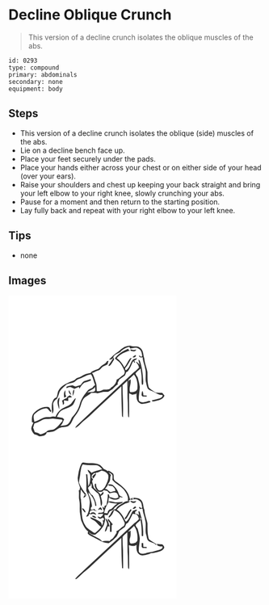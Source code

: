 # Decline Oblique Crunch
> This version of a decline crunch isolates the oblique muscles of the abs.

``` 
id: 0293 
type: compound 
primary: abdominals 
secondary: none 
equipment: body 
``` 

## Steps

 - This version of a decline crunch isolates the oblique (side) muscles of the abs.
 - Lie on a decline bench face up.
 - Place your feet securely under the pads.
 - Place your hands either across your chest or on either side of your head (over your ears).
 - Raise your shoulders and chest up keeping your back straight and bring your left elbow to your right knee, slowly crunching your abs.
 - Pause for a moment and then return to the starting position.
 - Lay fully back and repeat with your right elbow to your left knee.

## Tips

 - none

## Images

<svg width="250pt" height="300" viewBox="0 0 250 225" xmlns="http://www.w3.org/2000/svg">
  <g fill="#FFF">
    <path d="M0 0h250v225H0V0m172.32 76.55c-3.55 1.93-6.37 4.9-9.68 7.18-5.13 3.09-9.21 7.54-13.43 11.72.83-.07 2.48-.21 3.3-.29.97-.74 1.94-1.47 2.91-2.21.91-5.26 7.2-6.41 11.04-9.05 3.2-4.15 8.1-6.13 12.98-7.52.49.83.99 1.67 1.5 2.49 4.16-.63 8.94-2.61 12.65.41 3.79 2.07 4.51 6.51 5.06 10.38-.48.61-.96 1.23-1.44 1.85a8.34 8.34 0 0 0-3.18-2.5c-.28 3.17 2.96 3.32 5.28 2.9.2 5.88 2.95 11.24 3.74 17.02 1.61 5.87.25 11.94.74 17.88.82 3.56 1.37 7.22 2.65 10.65 1.25 3 4.67 3.79 7.39 4.9 5.02 1.88 9.35 6.18 15.07 5.57.38 2.88-2.51 4.22-4.75 5.04-3.55 1.04-7.14 1.91-10.71 2.84-.16.27-.49.82-.65 1.1.78.16 2.34.47 3.12.63 5.75-1.55 13.4-2.18 15.85-8.62a79.033 79.033 0 0 0-3.28-4.21c-3.2-.03-6.39-.26-9.58-.25-3.37-2.54-7.18-4.53-10.31-7.35-2.44-7.5-1.96-15.4-2.1-23.15-1.22-6.66-4.16-12.96-4.56-19.8-2.07-5.54-1.1-12.92-6.7-16.49-4.07-3.55-9.83-.64-14.28-3.02-2.93.32-5.9.73-8.63 1.9M158 93.49c2.45 2.44 5.69 4.03 7.79 6.84 2.62 3.49 4.69 7.37 6.39 11.38 1.31 2.53-.03 5.74-2.43 7.06-3.15 1.94-5.4 5.17-8.99 6.37-.58 4.75-3.87 9.46-8.23 11.57-2.41 4.07-7.23 2.95-11.18 3.15-3.25 1.36-6.53 3.23-10.18 2.03-.3-4.24.19-8.69-1.45-12.71-1.81-4.7-2.58-9.87-5.71-13.96 3.28-.5 5.83-2.76 8.98-3.57 3.33-.78 4.87-4.27 7.57-6.04 2.17-1.09 4.46-1.94 6.55-3.21.46-1.8.98-3.58 1.54-5.34-.54.13-1.63.39-2.18.52-1.09 1.79-2.28 3.66-4.36 4.41-3.53 1.53-5.8 4.75-8.63 7.21-3.55 1.02-6.86 2.69-10.2 4.23-.31.44-.93 1.31-1.23 1.74-4.91.71-9.82 2.19-13.89 5.09-2.7 1.79-6.29 1.8-8.65 4.16-2.77 2.73-6.89 2.93-10.11 4.93-6.32 2.72-12.66 6.65-15.71 13.09-.89 2.84-1.1 5.85-2.14 8.66-1.86 1.16-4.13 2.13-5 4.31-3.49 6.19-2.06 13.48-1.41 20.16 2.84-3.45 1.37-8.31 1.34-12.38-.95-4 2.18-7.51 5.36-9.45 1.37-2.64 2.64-5.34 3.38-8.24 1.68-6.01 7.25-9.47 11.45-13.63 2.73-.71 5.43-1.58 8.2-2.14 3.92-.29 5.8-4.43 9.41-5.51 6.2-2.11 11.61-6.16 18.23-7.1 3.41 4.75 3.83 10.82 6.34 16.01-1.79.84-3.04 2.35-4.06 3.99-2.29 1.22-4.88 2.04-6.82 3.82-4.98 6.03-9.92 12.43-11.92 20.13-1.95 7.81-6.39 14.72-11.95 20.45-1.5 3.49-3.1 7.09-5.9 9.76-3.22 2.17-7.35 2.08-11.06 2.6 3.02-2.51 3.88-6.52 5.55-9.91-.8-.69-1.61-1.39-2.42-2.08-2.8-.48-5.56-1.22-8.39-1.57 1.71-2.76 2.84-6.03 5.33-8.21 5.57-4.22 13.36-4.53 18.47-9.46 2.01-3.11 3.56-6.6 4.38-10.22-3.62 2.3-4.96 6.79-8.26 9.43-3.58 2.69-7.94 3.99-11.8 6.2-4.56 2.79-8 7.17-10.02 12.08-1.7-.21-3.46-.68-5.14-.12-4.29 1.61-9.04-.08-13.28 1.79-4.39 1.91-8.43 4.59-13.1 5.81-.45-3.68-2.36-7.89.07-11.23 4.67-4.11 10.07-8.12 16.5-8.6 3.74-.89 4.85 4.04 7.82 5.41l.92-1.96c-.35-.34-1.07-1.03-1.43-1.37-.5-1.74-1.25-3.62-3.2-4.13-8.35-1.19-16.33 3.46-21.81 9.4-3.05 3.68-2.57 8.63-2.47 13.08.53.2 1.59.59 2.12.79-1.12 2.58-2.47 5.11-3.03 7.89-.28 3.62 2.04 6.69 4.26 9.29 2.71.33 5.25 1.41 7.39 3.1 4.07-.35 10.62-.71 11.19-5.92 2.96-.1 5.93-.38 8.82-1 4.52-1.18 7.59-5.32 12.25-6.13 3.83-1.07 8.33.07 11.61-2.64 4.75-3.39 5.47-9.74 9.06-14.05 4.57-5.4 7.85-11.88 9.59-18.74.51-1.93 1.35-3.75 2.34-5.48 2.47-5.24 8.84-6.32 12.41-10.58 3.09.35 6.28-.57 9.25.71 2.44-.47 4.87-1.04 7.25-1.76 2.9-.9 5.97-.04 8.92-.58 2.31-1.17 4.36-2.81 6.59-4.13 2.25-2.65 4.75-5.08 7.62-7.06-.11-.43-.32-1.29-.43-1.72.87-1.8 1.73-3.61 2.62-5.4 2.79-1.94 5.49-4 8.31-5.89.63-1.62 1.27-3.23 1.91-4.85.83-.4 1.63-.84 2.42-1.32 2.91-3.93 4.94-8.41 6.77-12.92 1.31-3.22 5.57-3.47 7.05-6.52-2.23.38-4.67.78-6.43 2.31-3.48 3.95-3.98 9.68-7.75 13.42-.96.97-1.99 2.49-3.52 1.53l-.2-2.34c4.16-4.51 6.61-10.2 9.81-15.37-1.2.36-2.62.54-3.24 1.81-2.79 3.92-4.41 8.58-7.74 12.14-2.67-5.38-6.33-10.18-11.24-13.7 5.18-6.06 12.56-9.35 20.11-11.42-1.93.13-2.91-.71-2.95-2.51-7.67 3.13-14.9 7.66-20 14.31m23.11-13.43c.12.53.35 1.6.47 2.13 2.98 1.09 6.58 1.82 8.47-1.56-1.43.07-2.85.25-4.25.47-1.56-.35-3.13-.7-4.69-1.04m3.23 11.67c1.94 1.22 5.85-.62 4.84-3.01-2.1-.16-3.32 1.96-4.84 3.01m-35.72 12.12l.57 1.16c3.97-1.76 5.07-6.46 7.67-9.59-.12-.82-.37-2.47-.49-3.3-2.62 3.89-4.88 8.01-7.75 11.73m44.32-8.49c.47 2.62 1.16 5.19 2.04 7.7-1.7-1.85-3.34-4-6.13-4.36 2.5 2.28 4.45 5.13 5.02 8.49-2.22 2.34-4.48 4.64-7.15 6.47-28.33 26.68-57.06 52.93-85.29 79.72-.99 1-1.77 2.15-2.35 3.45 5.35-2.09 8.56-7.23 12.95-10.7 6.08-4.52 11.44-9.91 16.95-15.09 12.94-11.94 25.78-24 38.69-35.98-.18 14.35.52 28.67.93 43-.02 1.21.47 2.2 1.49 2.95.84-15.85-.55-31.7-.64-47.55 2.33-2.29 4.73-4.52 7.15-6.72.19 8.77.03 17.53.27 26.3.77 8.92.23 17.9.9 26.82.32.43.96 1.3 1.28 1.74.82-12.07-.29-24.21.13-36.27 1.59.76 3.22 1.47 4.83 2.2 1.75-.32 3.49-.68 5.23-1.05.23-.32.7-.95.93-1.27 0 4.4-.47 9.37 2.53 13.01 1.84 1.8 4.38 3.39 7.08 2.88 3.81-.5 7.63-1.21 11.19-2.71-.06-.3-.17-.9-.23-1.2-2.55-1.55-5.31.91-7.95 1.15-3.06.76-7.82.73-9.2-2.67-.53-6.6 1.4-13.13 1.47-19.72-.47-4.26-1.63-8.42-2.64-12.58-.51-2.84-3.24-4.59-3.72-7.41 1.97-2.99 5.14-4.87 7.69-7.31.38 4.8 1.47 9.54 1.4 14.38.15 3.28-.45 6.7.71 9.86 2.22-.06 1.45-3.37 1.73-4.9-.66-10.6-1.59-21.38-5.31-31.42-.5-.3-1.48-.9-1.98-1.21m-7.13 2.77c.25.51.73 1.52.98 2.02 2.28-.33.53-4.05-.98-2.02m-73.44 29.24c-2.24 1.41-3.62 3.79-5.26 5.8-2.54.68-5.07 1.4-7.56 2.28-1.53-.6-3.06-1.2-4.56-1.87-3.05.29-6.03 1.04-8.89 2.13.02.55.08 1.64.11 2.18 2.07-1 4.38-2.21 6.74-1.43 1.76.7 3.37 1.72 5.17 2.34 2.22-.78 4.27-1.99 6.5-2.78.19.66.58 1.97.77 2.62 1.93-3.29 3.86-6.79 7.12-8.94 3.4-.84 6.77-1.8 9.95-3.3-.08-.5-.23-1.52-.31-2.02-3.21 1.16-6.53 1.98-9.78 2.99m-17.08 21.9c2.01-2.79 2.39-6.34 2.39-9.67-2.82 2.31-1.94 6.46-2.39 9.67m-12.44 2.74c.69-.39 2.06-1.17 2.75-1.56.09-1.26-.62-2.36-1.09-3.46-.01-2.08.02-4.16-.1-6.23-2.58 3.21-2.26 7.45-1.56 11.25m10.48-4.24c-.88-2.51-2.12-4.87-3.37-7.21-1.44 2.9.89 5.84 3.37 7.21m104.32.51c.39.5 1.18 1.49 1.58 1.98 2.01.05 4.02.09 6.03.1l-.02-1.64c-1.59-.08-3.17-.16-4.76-.25-.24-2.27-.46-4.58-1.46-6.67-1.1 1.99-1.28 4.26-1.37 6.48m-110.07 2.36c-.25.44-.74 1.32-.99 1.76-2.64.89-5.02 2.37-7.1 4.22 1.07 1.95 1.22 4.18 1.43 6.35.58-.67 1.16-1.34 1.75-2-.13-1.69-.26-3.38-.36-5.07 2.15.37 4.32.65 6.49.9 0-1.62-.02-3.23-.04-4.84 1.88-.16 3.76-.43 5.62-.84-1.04-.96-2.1-1.88-3.18-2.79-1.2.78-2.41 1.55-3.62 2.31m-12.32 18.49c.53-3.05-.07-6.1-.37-9.14.16-2.84.87-5.62.94-8.47-5.49 4.39-2.1 12.07-.57 17.61z"/>
    <path d="M178.38 125.13c2.7-2.46 5.37-4.94 7.95-7.53 4.9 5.79 5.85 14.04 5.09 21.34-1.36 4.46-6.79 5.02-10.73 4.62-2.36-6.29 2.16-12.41.57-18.85-4.39 1.6-2.09 6.87-2.76 10.37-.26-3.31-.15-6.64-.12-9.95zM117.12 144.46c3.43-3.78 9.34-4.13 11.73-9.01-.95 1.97 1.38 6.11-1.35 7.18-3.31 1.37-7.07.35-10.38 1.83zM55.91 183.55c3.38.13 6.71-.53 10.08-.59 4.38.3 8.69 1.39 13.1 1.4.44.59.87 1.2 1.3 1.81-3.7 4.26-7.04 9.12-11.91 12.14-3.65 2.44-9.18.39-11.98 4.25-2.83 1.87-5.95 3.32-9.31 3.93-2.4-1.76-5.2-2.8-8.11-3.34-.83-2.25-1.62-4.52-2.48-6.76.89-1.93 1.06-4.09 1.88-6.04 2.44-1.1 5.06-1.77 7.41-3.06 3.21-1.52 6.3-3.88 10.02-3.74z"/>
  </g>
  <g fill="#333">
    <path d="M172.32 76.55c2.73-1.17 5.7-1.58 8.63-1.9 4.45 2.38 10.21-.53 14.28 3.02 5.6 3.57 4.63 10.95 6.7 16.49.4 6.84 3.34 13.14 4.56 19.8.14 7.75-.34 15.65 2.1 23.15 3.13 2.82 6.94 4.81 10.31 7.35 3.19-.01 6.38.22 9.58.25 1.14 1.36 2.23 2.77 3.28 4.21-2.45 6.44-10.1 7.07-15.85 8.62-.78-.16-2.34-.47-3.12-.63.16-.28.49-.83.65-1.1 3.57-.93 7.16-1.8 10.71-2.84 2.24-.82 5.13-2.16 4.75-5.04-5.72.61-10.05-3.69-15.07-5.57-2.72-1.11-6.14-1.9-7.39-4.9-1.28-3.43-1.83-7.09-2.65-10.65-.49-5.94.87-12.01-.74-17.88-.79-5.78-3.54-11.14-3.74-17.02-2.32.42-5.56.27-5.28-2.9a8.34 8.34 0 0 1 3.18 2.5c.48-.62.96-1.24 1.44-1.85-.55-3.87-1.27-8.31-5.06-10.38-3.71-3.02-8.49-1.04-12.65-.41-.51-.82-1.01-1.66-1.5-2.49-4.88 1.39-9.78 3.37-12.98 7.52-3.84 2.64-10.13 3.79-11.04 9.05-.97.74-1.94 1.47-2.91 2.21-.82.08-2.47.22-3.3.29 4.22-4.18 8.3-8.63 13.43-11.72 3.31-2.28 6.13-5.25 9.68-7.18z"/>
    <path d="M158 93.49c5.1-6.65 12.33-11.18 20-14.31.04 1.8 1.02 2.64 2.95 2.51-7.55 2.07-14.93 5.36-20.11 11.42 4.91 3.52 8.57 8.32 11.24 13.7 3.33-3.56 4.95-8.22 7.74-12.14.62-1.27 2.04-1.45 3.24-1.81-3.2 5.17-5.65 10.86-9.81 15.37l.2 2.34c1.53.96 2.56-.56 3.52-1.53 3.77-3.74 4.27-9.47 7.75-13.42 1.76-1.53 4.2-1.93 6.43-2.31-1.48 3.05-5.74 3.3-7.05 6.52-1.83 4.51-3.86 8.99-6.77 12.92-.79.48-1.59.92-2.42 1.32-.64 1.62-1.28 3.23-1.91 4.85-2.82 1.89-5.52 3.95-8.31 5.89-.89 1.79-1.75 3.6-2.62 5.4.11.43.32 1.29.43 1.72-2.87 1.98-5.37 4.41-7.62 7.06-2.23 1.32-4.28 2.96-6.59 4.13-2.95.54-6.02-.32-8.92.58-2.38.72-4.81 1.29-7.25 1.76-2.97-1.28-6.16-.36-9.25-.71-3.57 4.26-9.94 5.34-12.41 10.58-.99 1.73-1.83 3.55-2.34 5.48-1.74 6.86-5.02 13.34-9.59 18.74-3.59 4.31-4.31 10.66-9.06 14.05-3.28 2.71-7.78 1.57-11.61 2.64-4.66.81-7.73 4.95-12.25 6.13-2.89.62-5.86.9-8.82 1-.57 5.21-7.12 5.57-11.19 5.92a14.794 14.794 0 0 0-7.39-3.1c-2.22-2.6-4.54-5.67-4.26-9.29.56-2.78 1.91-5.31 3.03-7.89-.53-.2-1.59-.59-2.12-.79-.1-4.45-.58-9.4 2.47-13.08 5.48-5.94 13.46-10.59 21.81-9.4 1.95.51 2.7 2.39 3.2 4.13.36.34 1.08 1.03 1.43 1.37l-.92 1.96c-2.97-1.37-4.08-6.3-7.82-5.41-6.43.48-11.83 4.49-16.5 8.6-2.43 3.34-.52 7.55-.07 11.23 4.67-1.22 8.71-3.9 13.1-5.81 4.24-1.87 8.99-.18 13.28-1.79 1.68-.56 3.44-.09 5.14.12 2.02-4.91 5.46-9.29 10.02-12.08 3.86-2.21 8.22-3.51 11.8-6.2 3.3-2.64 4.64-7.13 8.26-9.43-.82 3.62-2.37 7.11-4.38 10.22-5.11 4.93-12.9 5.24-18.47 9.46-2.49 2.18-3.62 5.45-5.33 8.21 2.83.35 5.59 1.09 8.39 1.57.81.69 1.62 1.39 2.42 2.08-1.67 3.39-2.53 7.4-5.55 9.91 3.71-.52 7.84-.43 11.06-2.6 2.8-2.67 4.4-6.27 5.9-9.76 5.56-5.73 10-12.64 11.95-20.45 2-7.7 6.94-14.1 11.92-20.13 1.94-1.78 4.53-2.6 6.82-3.82 1.02-1.64 2.27-3.15 4.06-3.99-2.51-5.19-2.93-11.26-6.34-16.01-6.62.94-12.03 4.99-18.23 7.1-3.61 1.08-5.49 5.22-9.41 5.51-2.77.56-5.47 1.43-8.2 2.14-4.2 4.16-9.77 7.62-11.45 13.63-.74 2.9-2.01 5.6-3.38 8.24-3.18 1.94-6.31 5.45-5.36 9.45.03 4.07 1.5 8.93-1.34 12.38-.65-6.68-2.08-13.97 1.41-20.16.87-2.18 3.14-3.15 5-4.31 1.04-2.81 1.25-5.82 2.14-8.66 3.05-6.44 9.39-10.37 15.71-13.09 3.22-2 7.34-2.2 10.11-4.93 2.36-2.36 5.95-2.37 8.65-4.16 4.07-2.9 8.98-4.38 13.89-5.09.3-.43.92-1.3 1.23-1.74 3.34-1.54 6.65-3.21 10.2-4.23 2.83-2.46 5.1-5.68 8.63-7.21 2.08-.75 3.27-2.62 4.36-4.41.55-.13 1.64-.39 2.18-.52a96.09 96.09 0 0 0-1.54 5.34c-2.09 1.27-4.38 2.12-6.55 3.21-2.7 1.77-4.24 5.26-7.57 6.04-3.15.81-5.7 3.07-8.98 3.57 3.13 4.09 3.9 9.26 5.71 13.96 1.64 4.02 1.15 8.47 1.45 12.71 3.65 1.2 6.93-.67 10.18-2.03 3.95-.2 8.77.92 11.18-3.15 4.36-2.11 7.65-6.82 8.23-11.57 3.59-1.2 5.84-4.43 8.99-6.37 2.4-1.32 3.74-4.53 2.43-7.06-1.7-4.01-3.77-7.89-6.39-11.38-2.1-2.81-5.34-4.4-7.79-6.84m-40.88 50.97c3.31-1.48 7.07-.46 10.38-1.83 2.73-1.07.4-5.21 1.35-7.18-2.39 4.88-8.3 5.23-11.73 9.01m-61.21 39.09c-3.72-.14-6.81 2.22-10.02 3.74-2.35 1.29-4.97 1.96-7.41 3.06-.82 1.95-.99 4.11-1.88 6.04.86 2.24 1.65 4.51 2.48 6.76 2.91.54 5.71 1.58 8.11 3.34 3.36-.61 6.48-2.06 9.31-3.93 2.8-3.86 8.33-1.81 11.98-4.25 4.87-3.02 8.21-7.88 11.91-12.14-.43-.61-.86-1.22-1.3-1.81-4.41-.01-8.72-1.1-13.1-1.4-3.37.06-6.7.72-10.08.59zM181.11 80.06c1.56.34 3.13.69 4.69 1.04 1.4-.22 2.82-.4 4.25-.47-1.89 3.38-5.49 2.65-8.47 1.56-.12-.53-.35-1.6-.47-2.13z"/>
    <path d="M184.34 91.73c1.52-1.05 2.74-3.17 4.84-3.01 1.01 2.39-2.9 4.23-4.84 3.01zM148.62 103.85c2.87-3.72 5.13-7.84 7.75-11.73.12.83.37 2.48.49 3.3-2.6 3.13-3.7 7.83-7.67 9.59l-.57-1.16zM192.94 95.36c.5.31 1.48.91 1.98 1.21 3.72 10.04 4.65 20.82 5.31 31.42-.28 1.53.49 4.84-1.73 4.9-1.16-3.16-.56-6.58-.71-9.86.07-4.84-1.02-9.58-1.4-14.38-2.55 2.44-5.72 4.32-7.69 7.31.48 2.82 3.21 4.57 3.72 7.41 1.01 4.16 2.17 8.32 2.64 12.58-.07 6.59-2 13.12-1.47 19.72 1.38 3.4 6.14 3.43 9.2 2.67 2.64-.24 5.4-2.7 7.95-1.15.06.3.17.9.23 1.2-3.56 1.5-7.38 2.21-11.19 2.71-2.7.51-5.24-1.08-7.08-2.88-3-3.64-2.53-8.61-2.53-13.01-.23.32-.7.95-.93 1.27-1.74.37-3.48.73-5.23 1.05-1.61-.73-3.24-1.44-4.83-2.2-.42 12.06.69 24.2-.13 36.27-.32-.44-.96-1.31-1.28-1.74-.67-8.92-.13-17.9-.9-26.82-.24-8.77-.08-17.53-.27-26.3-2.42 2.2-4.82 4.43-7.15 6.72.09 15.85 1.48 31.7.64 47.55-1.02-.75-1.51-1.74-1.49-2.95-.41-14.33-1.11-28.65-.93-43-12.91 11.98-25.75 24.04-38.69 35.98-5.51 5.18-10.87 10.57-16.95 15.09-4.39 3.47-7.6 8.61-12.95 10.7.58-1.3 1.36-2.45 2.35-3.45 28.23-26.79 56.96-53.04 85.29-79.72 2.67-1.83 4.93-4.13 7.15-6.47-.57-3.36-2.52-6.21-5.02-8.49 2.79.36 4.43 2.51 6.13 4.36-.88-2.51-1.57-5.08-2.04-7.7m-14.56 29.77c-.03 3.31-.14 6.64.12 9.95.67-3.5-1.63-8.77 2.76-10.37 1.59 6.44-2.93 12.56-.57 18.85 3.94.4 9.37-.16 10.73-4.62.76-7.3-.19-15.55-5.09-21.34-2.58 2.59-5.25 5.07-7.95 7.53z"/>
    <path d="M185.81 98.13c1.51-2.03 3.26 1.69.98 2.02-.25-.5-.73-1.51-.98-2.02zM112.37 127.37c3.25-1.01 6.57-1.83 9.78-2.99.08.5.23 1.52.31 2.02-3.18 1.5-6.55 2.46-9.95 3.3-3.26 2.15-5.19 5.65-7.12 8.94-.19-.65-.58-1.96-.77-2.62-2.23.79-4.28 2-6.5 2.78-1.8-.62-3.41-1.64-5.17-2.34-2.36-.78-4.67.43-6.74 1.43-.03-.54-.09-1.63-.11-2.18 2.86-1.09 5.84-1.84 8.89-2.13 1.5.67 3.03 1.27 4.56 1.87 2.49-.88 5.02-1.6 7.56-2.28 1.64-2.01 3.02-4.39 5.26-5.8zM95.29 149.27c.45-3.21-.43-7.36 2.39-9.67 0 3.33-.38 6.88-2.39 9.67zM82.85 152.01c-.7-3.8-1.02-8.04 1.56-11.25.12 2.07.09 4.15.1 6.23.47 1.1 1.18 2.2 1.09 3.46-.69.39-2.06 1.17-2.75 1.56zM93.33 147.77c-2.48-1.37-4.81-4.31-3.37-7.21 1.25 2.34 2.49 4.7 3.37 7.21zM197.65 148.28c.09-2.22.27-4.49 1.37-6.48 1 2.09 1.22 4.4 1.46 6.67 1.59.09 3.17.17 4.76.25l.02 1.64c-2.01-.01-4.02-.05-6.03-.1-.4-.49-1.19-1.48-1.58-1.98zM87.58 150.64c1.21-.76 2.42-1.53 3.62-2.31 1.08.91 2.14 1.83 3.18 2.79-1.86.41-3.74.68-5.62.84.02 1.61.04 3.22.04 4.84-2.17-.25-4.34-.53-6.49-.9.1 1.69.23 3.38.36 5.07-.59.66-1.17 1.33-1.75 2-.21-2.17-.36-4.4-1.43-6.35 2.08-1.85 4.46-3.33 7.1-4.22.25-.44.74-1.32.99-1.76zM75.26 169.13c-1.53-5.54-4.92-13.22.57-17.61-.07 2.85-.78 5.63-.94 8.47.3 3.04.9 6.09.37 9.14z"/>
  </g>
</svg>

<svg width="250pt" height="300" viewBox="0 0 250 225" xmlns="http://www.w3.org/2000/svg">
  <g fill="#FFF">
    <path d="M0 0h250v225H0V0m108.52 24.82c-3.54 6.48-4.69 13.9-5.65 21.13-.24 4.92 1.91 9.54 3.37 14.15.1 1.52-.53 2.97-.83 4.43l-1.04.01c.97 4.81-.35 9.74.74 14.54 1.62 6.94-.07 14.12 1.35 21.08.89 3.92.69 8.14 2.74 11.72 2.03 5.14 4.64 10.34 9.16 13.72-.31 1.22-1.24 2.96.1 3.89 2.36 2.08 5.35 3.24 8.04 4.81 7.12 3.65 14.04 8.8 22.41 8.69 3.35-2.31 6.9-4.38 9.45-7.63 3.67-2.43 4.3-6.97 6.35-10.55 2.82-1.87 5.46-3.99 8.29-5.85.59-1.49 1.1-3.02 1.83-4.46.8-.93 2.22-1.08 2.93-2.13 2.58-4.13 4.8-8.45 6.7-12.94 1.7.33 3.45.39 5.15.79 2.73 1.16 3.55 4.36 4.22 6.97-2.11 2.16-4.09 4.5-6.73 6.05-24.68 23.27-49.69 46.24-74.44 69.46-4.51 4.58-9.62 8.58-13.76 13.51l1.95.2c4.99-3.76 8.86-8.85 14-12.45 6.84-5.48 12.8-11.96 19.4-17.71a8963.48 8963.48 0 0 1 33.41-31.1c-.07 14.97.28 29.94 1.13 44.87l1.5.55c.18-8.87-.1-17.74-.1-26.61-.33-6.68-.84-13.37-.66-20.06 1.75-2.85 4.69-4.73 7.04-7.05.19 9.7.09 19.4.28 29.1.66 7.64.43 15.32.75 22.97.04 1.12.52 2.06 1.43 2.8.58-4.54.24-9.13.27-13.69-.22-7.34.31-14.72-.55-22.03 3.75 1 8.1 2.44 11.45-.43-.11 3.54-.41 7.31 1.17 10.6 1.45 3.38 5.43 5.68 9.09 4.89 3.89-.57 7.83-1.3 11.33-3.17 3.84.11 7.48-1.18 11.16-2.08 3.22-.96 6.76-2.43 8.3-5.65.67-2.3-1.37-4.05-2.84-5.45-2.73 0-5.46-.2-8.18-.45.31.58.93 1.73 1.24 2.31 2.31.83 4.65 1.86 7.17 1.22.02.59.06 1.77.09 2.36-3.36 3.5-8.43 3.37-12.66 5.06-4.01 1.33-8.33 1.28-12.28 2.88-3.31.99-8.54 1.27-10.18-2.46-.49-6.58 1.43-13.1 1.5-19.68-.52-4.33-1.66-8.57-2.71-12.79-.29-2.85-3.46-4.28-3.59-7.13 1.65-2.98 4.87-4.63 7.19-7.04-.66-1.57-.86-3.25-.66-4.93.29.88.58 1.76.88 2.64.41-.05 1.22-.17 1.63-.22-1.03-3.44-1.8-6.96-2.89-10.38-.54-.12-1.61-.36-2.14-.48.46 2.03.89 4.06 1.26 6.11-1.44-1.85-3.6-2.24-5.78-2.32-.57-1.93-.29-4.19 2.19-4.34.05-.46.13-1.38.18-1.83-1.89.48-3.75 1.07-5.61 1.67-4.03 5-4.76 12.1-10.15 16.08-.27-.15-.83-.44-1.1-.59-3.1-6.47-6.55-13.18-12.88-17.04 3.14-4.12 7.82-6.55 12.29-8.92 2.3-1.29 5.73-1.18 7.06-3.69-2-.06-4.02-.11-6 .19-2.68.78-4.59 2.97-7.03 4.22-3.02 1.85-6.34 3.91-7.77 7.31-4 .27-6.33 3.87-7.81 7.18-.71 1.88-3.83 3.31-2.5 5.51 3.94-2.36 6.39-7.04 7.67-11.21 8.21 2.76 12.46 11.05 15.59 18.51.8 1.78-.46 3.54-.99 5.2-4.19 1.79-6.49 6.4-10.99 7.42.06.66.17 1.97.23 2.62-1.86 2.51-3.34 5.27-5.25 7.75-1.32 1.76-3.99 2.09-4.75 4.36-3.84.05-7.83-.55-11.54.64-3.14-4.43-8.65-5.84-13.03-8.67-2.2-1.5-5.38-2.07-6.41-4.82 2.56 2.52 5.74 4.03 9.41 3.42 4.8-3.98 9.59-8.26 12.37-13.95.97-2.87 1.68-5.83 2.34-8.78-.49-2.18-1.41-4.3-1.08-6.59 1.47.11 2.95.23 4.43.35 1.12-1.92 2.22-3.84 3.37-5.74 1.91-.68 3.73-1.56 5.46-2.61 1.33-3.2 4.47-4.99 7.01-7.12 2.06-2.04 5.7-1.19 7.02-4.21-3.68.05-7.33.63-11.01.73-3.09-.48-6.11-1.46-9.25-1.55l-1.12 1.28c4.19 1.46 8.66 1.95 13.07 2.21-3.64 1.98-6.07 5.47-9.2 8.1-3.24.16-5.24 3.09-5.39 6.13-1.68-.09-3.36-.21-5.04-.36.82-5.88 3.66-11.23 6.54-16.34-.27-2.23.11-4.44.54-6.63 4.5 2.88 10.76 4.74 15.49 1.34.14-.54.41-1.6.54-2.14 1.64.4 3.33.68 5.02.67-2.19-1.61-5.64-2.2-6.3-5.24-1.63-5.31-4.84-10.16-9.31-13.47-2.08-.9-4.41-.7-6.62-.76.54 3.06 4.64 1.9 6.91 2.78 1.68 2.05 4.27 4.08 3.75 7.06-2.33.01-4.47.9-6.64 1.62-3.38-.58-4.76-5.29-8.7-4.5 1.32-1.77 2.57-3.59 4.06-5.23.04-.46.11-1.37.15-1.83.93-1.41 1.92-2.78 2.72-4.27 1.57-2.9.25-6.51 2.09-9.34-1.2-1.47-2.4-2.93-3.58-4.4 1.85 1.38 4.44 2.13 5.57 4.31.49 2.33.21 4.72-.04 7.07 4.58 5.73 11.67 8.7 16.66 14.01 3.65 4.74 7.82 10.59 6.24 16.86 1.64 1.24 2.7-.64 3.63-1.76 1.15.23 2.31.46 3.46.7 0-1.17.01-2.34.03-3.52l-1.27 1.03c-3.11 2.85-2.97-.68-3.6-2.21-2.44-9.49-10.65-15.73-18.14-21.3-1.94-1.57-4.78-2.97-4.82-5.83-.44-2.59.64-5.84-1.64-7.78-1.79-1.41-3.81-2.48-5.74-3.68-.47.12-1.4.35-1.87.46-1.62-1.66-3.83-2.37-5.86-3.38-2.02-2.33-3.87-5.01-6.8-6.3-6.44-3.24-13.86-1.3-20.69-2.67-1.79-.24-4.4-.86-5.35 1.22m76.86 53.15c3.57-1.12 7.34.1 9.88 2.74 2.73 2.26 2.66 6.07 3.41 9.23-.56.46-1.13.92-1.7 1.38-.51-1.22-1.46-1.92-2.85-2.11-.37 1.88 1.97 4.52 3.51 2.26.42.21 1.25.62 1.66.83.28 5.78 3.01 11.05 3.73 16.77 2.15 7.22-.8 14.89 1.7 22.03.88 2.98.81 6.65 3.49 8.72 2.67 1.92 6.01 2.46 8.92 3.92.83.7 1.62 1.6 2.69 1.95l-.24-1.18c-3.67-2.45-7.75-4.47-10.99-7.47-2.35-7.51-1.96-15.38-2.06-23.13-1.17-6.7-4.33-13-4.49-19.91-2.35-5.21-1.06-12.26-6.24-15.93-2.63-2.64-6.6-1.98-9.92-2.77-.13.67-.38 2.01-.5 2.67m.44 3.25c-1.61-.41-3.23-.79-4.85-1.12.9 3.72 7.42 4.51 8.81.48-1.37-.11-2.68.23-3.96.64m-1.3 10.35c1.85 1.8 3.72-.59 5.33-1.54l-1.74-1.65c-1.2 1.06-2.41 2.12-3.59 3.19m-3.84 1.93c-3.4 3.73-4.38 9.09-8.31 12.4.56.58 1.13 1.16 1.7 1.73 3.38-4 5.23-8.95 8.26-13.19 1.48-1.17-1.25-2.48-1.65-.94m-36.11 12.83c-.46 3.6 3.29 6.64 1.67 10.16-1.06 3.15-2.88 6.11-2.99 9.52 3.17-1.14 3.04-5.24 4.39-7.86.67 0 2-.01 2.66-.01-1.55-4.03-2.09-9.06-5.73-11.81m3.26.29c-.98 2.76 1.51 4.51 3 6.41-.17 4.38-.02 8.76-.01 13.14.59.01 1.76.01 2.35.01.03-3.24.04-6.48.07-9.72.41-.35 1.25-1.04 1.66-1.38-2.36-2.81-4.19-6.12-7.07-8.46m48.11.7c1.58 7.92 2.05 15.97 1.93 24.03 0 1.9 2.4 1.9 2.22-.08.49-7.7-.77-15.4-2.01-22.98l1.08-.23c-.81-.19-2.42-.56-3.22-.74m1.9 35.5c-.04 1.84-.07 3.67-.1 5.51.36.49 1.09 1.46 1.45 1.94 2.03.06 4.06.09 6.09.1l-.02-1.66c-1.62-.09-3.23-.17-4.85-.27-.14-1.87-.23-3.74-.31-5.62h-2.26z"/>
    <path d="M110.29 26.05c6.5 1.39 13.15 1.09 19.75 1.13 4 .02 6.75 3.42 9.26 6.06-5.4 1.71-11.18 2.61-16.14 5.42-1.37-2.02-3.23-3.6-5.41-4.68-.15 3.16 3.23 4.87 3.58 7.92.52 4.61.05 9.41-1.35 13.84.81-.27 2.43-.81 3.24-1.07.43 1.93.55 3.92.18 5.87 3.36 3 6.37 6.4 10.1 8.95 1.56 4.02 3.15 8.16 3.18 12.53.03 2.09.44 4.14.88 6.18 3.43-4.8.31-10.29-.43-15.39 1.87-1.09 5.64-3.67 3.35-5.99-1.23 1.4-2.44 2.8-3.67 4.2-2.56-4.02-6.71-6.53-9.8-10.05-1.32-3.17-2-6.63-2.8-9.97l1.48-3c-.73-.68-1.48-1.33-2.24-1.97.17-1.37.07-2.8.46-4.12 1.06-1.26 2.39-2.27 3.64-3.34.71.43 1.43.86 2.15 1.3-2.56.51-3.96 2.78-5.38 4.71.57.81 1.15 1.62 1.75 2.42 1.45-1.97 2.72-4.06 3.97-6.16-.11-.65-.35-1.95-.47-2.6 3.09.12 5.84-1.62 8.47-3.02 4.11.67 8.58 2.63 10.16 6.77 1.01 6.25-2.09 12.09-4.9 17.44-2.1 2.96-4.99 6.14-9.03 5.34-2.48-2.52-4.41-5.59-4.11-9.27-.57-2.38-2.57.13-1.92 1.55-.23 3.38 1.81 6.4 4.21 8.59 1.7 1.87 4.44.76 6.64.92.82-.74 1.64-1.47 2.47-2.2 1.68.5 3.4.83 5.14 1.06 1.1 1.18 2.17 2.38 3.24 3.59 3.57-.83 7.42-2.42 10.89-.34 1.86 1.88 2.41 4.65 2.46 7.22l-.95-.54c-3.38 2.45-7.83.36-11.29-.98l-.11 1.49c-1-1.54-1.3-3.37-1.73-5.11-.44-.12-1.31-.35-1.75-.47.15 5.43-.81 10.86-2.04 16.13-.97.5-1.94 1-2.9 1.5.02.74.06 2.21.09 2.94-.75-.54-2.23-1.63-2.98-2.17.39 2.27 1.2 4.44 2.19 6.51-1.34 2.62-4.29 2.74-6.86 2.68-1.26-.14-1.86.48-1.79 1.84 2.45-.08 4.9-.2 7.36-.29-.06 2.53-2.29 4.08-4.12 5.43-1.25-.83-2.64-1.34-4.15-1 1.09 1.24 2.15 2.76 3.92 3.04 1.36-.32 2.58-1.08 3.83-1.69 2.05.94 2.41 2.37 1.07 4.28-.45-.03-1.35-.1-1.79-.14.18.17.54.5.72.67 1.81 1.99-.5 4.85-.89 7.07-.76-1.89-.86-4.29-2.58-5.6-4.78-2.94-9.61-6.01-15.25-6.91 1.2 3.49 5.57 3.71 7.9 6.19 2.76 2.8 5.32 5.81 8.47 8.21-2.44 3.33-5.41 6.25-8.7 8.75-1.56.45-2.82-.88-4.07-1.58-4.09-2.88-8.8-5.41-11.14-10.08-5.18-7.98-4.86-17.86-5.28-27 .2-3.58-1.04-7.06-.7-10.63-1.67-4.99-.47-10.32-.32-15.44 1.51 2.73 3.51 5.15 5.62 7.44l-1 .65c1.26.02 2.52.05 3.78.07-4.42-5.5-8.45-11.43-11.07-17.98.16-5.07 1.87-9.93 2-15 1.05-4.06.91-8.63 3.51-12.12m4.93 14.38c.78 8.27.47 16.56.38 24.85 2.7 5.9 5.77 12.1 5.06 18.79-.64 6.68-.96 13.98-5.33 19.46 1.91.23 5.06-1.61 3.99-3.83 1.39.17 2.79.34 4.19.49 2.07-1.92 4.43.16 6.54.8-.02-3.88-7.05-5.57-8.11-1.55-.51-.56-1.01-1.13-1.5-1.7.29-.72.88-2.17 1.17-2.9 1.42-.45 2.84-.92 4.27-1.36 1.79 1.28 4.04 1.55 6.1 2.19-1.02-.53-2.05-1.03-3.07-1.54l-1.32-1.8c-1.67.77-3.41 1.36-5.28.95.1-1.67-.3-3.75 1.78-4.31-.26-4.29-1.35-8.47-2.46-12.61-.77-2.96-3.3-5.52-2.59-8.76 5.2 5.35 9.79 12.16 9.81 19.9l1.76.12c-.36-5.65-2.96-10.87-5.7-15.72-3.81-1.36-4.64-5.77-6.19-9.05-1.81-3.39 3.02-4.64 4.27-7.13-1.31.06-2.63.12-3.94.16l.49 1.54c-.31.1-.92.31-1.22.42.15-5.7-.97-11.32-1.17-17-.48-.1-1.45-.31-1.93-.41m-3.14 31.5l.7.51c-.81.95-1.27 2.03-1.39 3.27 2.07-.46 3.16-2.41 4.47-3.86-1.26.02-2.52.05-3.78.08m21.06 21.93c.98-.39 1.95-.79 2.92-1.19.98.49 1.96.97 2.94 1.44.07-1.8-1.1-3.13-2.16-4.42-1.8.83-3.02 2.34-3.7 4.17m-23.82-2.44c.94 2.47 2.52 4.63 4.66 6.21.1-.51.31-1.52.41-2.02-1.57-1.48-2.43-4.78-5.07-4.19m14.69 11.32c1.78 1.75 3.98 3.14 6.6 2.73-1.19-2.3-4.1-3.75-6.6-2.73zM177.84 126.06c2.61-3.14 5.9-5.61 8.61-8.65 4.71 6.26 5.77 14.63 4.91 22.23-.82.92-1.63 1.84-2.43 2.76-2.45.79-5.02 1.62-7.62 1.13-1.9-2.34-1.62-5.7-.71-8.41 1.33-3.48.65-7.21.88-10.82-1.05.95-2.26 1.54-3.64 1.76z"/>
  </g>
  <g fill="#333">
    <path d="M108.52 24.82c.95-2.08 3.56-1.46 5.35-1.22 6.83 1.37 14.25-.57 20.69 2.67 2.93 1.29 4.78 3.97 6.8 6.3 2.03 1.01 4.24 1.72 5.86 3.38.47-.11 1.4-.34 1.87-.46 1.93 1.2 3.95 2.27 5.74 3.68 2.28 1.94 1.2 5.19 1.64 7.78.04 2.86 2.88 4.26 4.82 5.83 7.49 5.57 15.7 11.81 18.14 21.3.63 1.53.49 5.06 3.6 2.21l1.27-1.03c-.02 1.18-.03 2.35-.03 3.52-1.15-.24-2.31-.47-3.46-.7-.93 1.12-1.99 3-3.63 1.76 1.58-6.27-2.59-12.12-6.24-16.86-4.99-5.31-12.08-8.28-16.66-14.01.25-2.35.53-4.74.04-7.07-1.13-2.18-3.72-2.93-5.57-4.31 1.18 1.47 2.38 2.93 3.58 4.4-1.84 2.83-.52 6.44-2.09 9.34-.8 1.49-1.79 2.86-2.72 4.27-.04.46-.11 1.37-.15 1.83-1.49 1.64-2.74 3.46-4.06 5.23 3.94-.79 5.32 3.92 8.7 4.5 2.17-.72 4.31-1.61 6.64-1.62.52-2.98-2.07-5.01-3.75-7.06-2.27-.88-6.37.28-6.91-2.78 2.21.06 4.54-.14 6.62.76 4.47 3.31 7.68 8.16 9.31 13.47.66 3.04 4.11 3.63 6.3 5.24-1.69.01-3.38-.27-5.02-.67-.13.54-.4 1.6-.54 2.14-4.73 3.4-10.99 1.54-15.49-1.34-.43 2.19-.81 4.4-.54 6.63-2.88 5.11-5.72 10.46-6.54 16.34 1.68.15 3.36.27 5.04.36.15-3.04 2.15-5.97 5.39-6.13 3.13-2.63 5.56-6.12 9.2-8.1-4.41-.26-8.88-.75-13.07-2.21l1.12-1.28c3.14.09 6.16 1.07 9.25 1.55 3.68-.1 7.33-.68 11.01-.73-1.32 3.02-4.96 2.17-7.02 4.21-2.54 2.13-5.68 3.92-7.01 7.12a29.747 29.747 0 0 1-5.46 2.61c-1.15 1.9-2.25 3.82-3.37 5.74-1.48-.12-2.96-.24-4.43-.35-.33 2.29.59 4.41 1.08 6.59-.66 2.95-1.37 5.91-2.34 8.78-2.78 5.69-7.57 9.97-12.37 13.95-3.67.61-6.85-.9-9.41-3.42 1.03 2.75 4.21 3.32 6.41 4.82 4.38 2.83 9.89 4.24 13.03 8.67 3.71-1.19 7.7-.59 11.54-.64.76-2.27 3.43-2.6 4.75-4.36 1.91-2.48 3.39-5.24 5.25-7.75-.06-.65-.17-1.96-.23-2.62 4.5-1.02 6.8-5.63 10.99-7.42.53-1.66 1.79-3.42.99-5.2-3.13-7.46-7.38-15.75-15.59-18.51-1.28 4.17-3.73 8.85-7.67 11.21-1.33-2.2 1.79-3.63 2.5-5.51 1.48-3.31 3.81-6.91 7.81-7.18 1.43-3.4 4.75-5.46 7.77-7.31 2.44-1.25 4.35-3.44 7.03-4.22 1.98-.3 4-.25 6-.19-1.33 2.51-4.76 2.4-7.06 3.69-4.47 2.37-9.15 4.8-12.29 8.92 6.33 3.86 9.78 10.57 12.88 17.04.27.15.83.44 1.1.59 5.39-3.98 6.12-11.08 10.15-16.08 1.86-.6 3.72-1.19 5.61-1.67-.05.45-.13 1.37-.18 1.83-2.48.15-2.76 2.41-2.19 4.34 2.18.08 4.34.47 5.78 2.32-.37-2.05-.8-4.08-1.26-6.11.53.12 1.6.36 2.14.48 1.09 3.42 1.86 6.94 2.89 10.38-.41.05-1.22.17-1.63.22-.3-.88-.59-1.76-.88-2.64-.2 1.68 0 3.36.66 4.93-2.32 2.41-5.54 4.06-7.19 7.04.13 2.85 3.3 4.28 3.59 7.13 1.05 4.22 2.19 8.46 2.71 12.79-.07 6.58-1.99 13.1-1.5 19.68 1.64 3.73 6.87 3.45 10.18 2.46 3.95-1.6 8.27-1.55 12.28-2.88 4.23-1.69 9.3-1.56 12.66-5.06-.03-.59-.07-1.77-.09-2.36-2.52.64-4.86-.39-7.17-1.22-.31-.58-.93-1.73-1.24-2.31 2.72.25 5.45.45 8.18.45 1.47 1.4 3.51 3.15 2.84 5.45-1.54 3.22-5.08 4.69-8.3 5.65-3.68.9-7.32 2.19-11.16 2.08-3.5 1.87-7.44 2.6-11.33 3.17-3.66.79-7.64-1.51-9.09-4.89-1.58-3.29-1.28-7.06-1.17-10.6-3.35 2.87-7.7 1.43-11.45.43.86 7.31.33 14.69.55 22.03-.03 4.56.31 9.15-.27 13.69-.91-.74-1.39-1.68-1.43-2.8-.32-7.65-.09-15.33-.75-22.97-.19-9.7-.09-19.4-.28-29.1-2.35 2.32-5.29 4.2-7.04 7.05-.18 6.69.33 13.38.66 20.06 0 8.87.28 17.74.1 26.61l-1.5-.55c-.85-14.93-1.2-29.9-1.13-44.87a8963.48 8963.48 0 0 0-33.41 31.1c-6.6 5.75-12.56 12.23-19.4 17.71-5.14 3.6-9.01 8.69-14 12.45l-1.95-.2c4.14-4.93 9.25-8.93 13.76-13.51 24.75-23.22 49.76-46.19 74.44-69.46 2.64-1.55 4.62-3.89 6.73-6.05-.67-2.61-1.49-5.81-4.22-6.97-1.7-.4-3.45-.46-5.15-.79-1.9 4.49-4.12 8.81-6.7 12.94-.71 1.05-2.13 1.2-2.93 2.13-.73 1.44-1.24 2.97-1.83 4.46-2.83 1.86-5.47 3.98-8.29 5.85-2.05 3.58-2.68 8.12-6.35 10.55-2.55 3.25-6.1 5.32-9.45 7.63-8.37.11-15.29-5.04-22.41-8.69-2.69-1.57-5.68-2.73-8.04-4.81-1.34-.93-.41-2.67-.1-3.89-4.52-3.38-7.13-8.58-9.16-13.72-2.05-3.58-1.85-7.8-2.74-11.72-1.42-6.96.27-14.14-1.35-21.08-1.09-4.8.23-9.73-.74-14.54l1.04-.01c.3-1.46.93-2.91.83-4.43-1.46-4.61-3.61-9.23-3.37-14.15.96-7.23 2.11-14.65 5.65-21.13m1.77 1.23c-2.6 3.49-2.46 8.06-3.51 12.12-.13 5.07-1.84 9.93-2 15 2.62 6.55 6.65 12.48 11.07 17.98-1.26-.02-2.52-.05-3.78-.07l1-.65c-2.11-2.29-4.11-4.71-5.62-7.44-.15 5.12-1.35 10.45.32 15.44-.34 3.57.9 7.05.7 10.63.42 9.14.1 19.02 5.28 27 2.34 4.67 7.05 7.2 11.14 10.08 1.25.7 2.51 2.03 4.07 1.58 3.29-2.5 6.26-5.42 8.7-8.75-3.15-2.4-5.71-5.41-8.47-8.21-2.33-2.48-6.7-2.7-7.9-6.19 5.64.9 10.47 3.97 15.25 6.91 1.72 1.31 1.82 3.71 2.58 5.6.39-2.22 2.7-5.08.89-7.07-.18-.17-.54-.5-.72-.67.44.04 1.34.11 1.79.14 1.34-1.91.98-3.34-1.07-4.28-1.25.61-2.47 1.37-3.83 1.69-1.77-.28-2.83-1.8-3.92-3.04 1.51-.34 2.9.17 4.15 1 1.83-1.35 4.06-2.9 4.12-5.43-2.46.09-4.91.21-7.36.29-.07-1.36.53-1.98 1.79-1.84 2.57.06 5.52-.06 6.86-2.68-.99-2.07-1.8-4.24-2.19-6.51.75.54 2.23 1.63 2.98 2.17-.03-.73-.07-2.2-.09-2.94.96-.5 1.93-1 2.9-1.5 1.23-5.27 2.19-10.7 2.04-16.13.44.12 1.31.35 1.75.47.43 1.74.73 3.57 1.73 5.11l.11-1.49c3.46 1.34 7.91 3.43 11.29.98l.95.54c-.05-2.57-.6-5.34-2.46-7.22-3.47-2.08-7.32-.49-10.89.34-1.07-1.21-2.14-2.41-3.24-3.59-1.74-.23-3.46-.56-5.14-1.06-.83.73-1.65 1.46-2.47 2.2-2.2-.16-4.94.95-6.64-.92-2.4-2.19-4.44-5.21-4.21-8.59-.65-1.42 1.35-3.93 1.92-1.55-.3 3.68 1.63 6.75 4.11 9.27 4.04.8 6.93-2.38 9.03-5.34 2.81-5.35 5.91-11.19 4.9-17.44-1.58-4.14-6.05-6.1-10.16-6.77-2.63 1.4-5.38 3.14-8.47 3.02.12.65.36 1.95.47 2.6-1.25 2.1-2.52 4.19-3.97 6.16-.6-.8-1.18-1.61-1.75-2.42 1.42-1.93 2.82-4.2 5.38-4.71-.72-.44-1.44-.87-2.15-1.3-1.25 1.07-2.58 2.08-3.64 3.34-.39 1.32-.29 2.75-.46 4.12.76.64 1.51 1.29 2.24 1.97l-1.48 3c.8 3.34 1.48 6.8 2.8 9.97 3.09 3.52 7.24 6.03 9.8 10.05 1.23-1.4 2.44-2.8 3.67-4.2 2.29 2.32-1.48 4.9-3.35 5.99.74 5.1 3.86 10.59.43 15.39-.44-2.04-.85-4.09-.88-6.18-.03-4.37-1.62-8.51-3.18-12.53-3.73-2.55-6.74-5.95-10.1-8.95.37-1.95.25-3.94-.18-5.87-.81.26-2.43.8-3.24 1.07 1.4-4.43 1.87-9.23 1.35-13.84-.35-3.05-3.73-4.76-3.58-7.92 2.18 1.08 4.04 2.66 5.41 4.68 4.96-2.81 10.74-3.71 16.14-5.42-2.51-2.64-5.26-6.04-9.26-6.06-6.6-.04-13.25.26-19.75-1.13m67.55 100.01c1.38-.22 2.59-.81 3.64-1.76-.23 3.61.45 7.34-.88 10.82-.91 2.71-1.19 6.07.71 8.41 2.6.49 5.17-.34 7.62-1.13.8-.92 1.61-1.84 2.43-2.76.86-7.6-.2-15.97-4.91-22.23-2.71 3.04-6 5.51-8.61 8.65z"/>
    <path d="M115.22 40.43c.48.1 1.45.31 1.93.41.2 5.68 1.32 11.3 1.17 17 .3-.11.91-.32 1.22-.42l-.49-1.54c1.31-.04 2.63-.1 3.94-.16-1.25 2.49-6.08 3.74-4.27 7.13 1.55 3.28 2.38 7.69 6.19 9.05 2.74 4.85 5.34 10.07 5.7 15.72l-1.76-.12c-.02-7.74-4.61-14.55-9.81-19.9-.71 3.24 1.82 5.8 2.59 8.76 1.11 4.14 2.2 8.32 2.46 12.61-2.08.56-1.68 2.64-1.78 4.31 1.87.41 3.61-.18 5.28-.95l1.32 1.8c1.02.51 2.05 1.01 3.07 1.54-2.06-.64-4.31-.91-6.1-2.19-1.43.44-2.85.91-4.27 1.36-.29.73-.88 2.18-1.17 2.9.49.57.99 1.14 1.5 1.7 1.06-4.02 8.09-2.33 8.11 1.55-2.11-.64-4.47-2.72-6.54-.8-1.4-.15-2.8-.32-4.19-.49 1.07 2.22-2.08 4.06-3.99 3.83 4.37-5.48 4.69-12.78 5.33-19.46.71-6.69-2.36-12.89-5.06-18.79.09-8.29.4-16.58-.38-24.85z"/>
    <path d="M112.08 71.93c1.26-.03 2.52-.06 3.78-.08-1.31 1.45-2.4 3.4-4.47 3.86.12-1.24.58-2.32 1.39-3.27l-.7-.51zM185.38 77.97c.12-.66.37-2 .5-2.67 3.32.79 7.29.13 9.92 2.77 5.18 3.67 3.89 10.72 6.24 15.93.16 6.91 3.32 13.21 4.49 19.91.1 7.75-.29 15.62 2.06 23.13 3.24 3 7.32 5.02 10.99 7.47l.24 1.18c-1.07-.35-1.86-1.25-2.69-1.95-2.91-1.46-6.25-2-8.92-3.92-2.68-2.07-2.61-5.74-3.49-8.72-2.5-7.14.45-14.81-1.7-22.03-.72-5.72-3.45-10.99-3.73-16.77-.41-.21-1.24-.62-1.66-.83-1.54 2.26-3.88-.38-3.51-2.26 1.39.19 2.34.89 2.85 2.11.57-.46 1.14-.92 1.7-1.38-.75-3.16-.68-6.97-3.41-9.23-2.54-2.64-6.31-3.86-9.88-2.74z"/>
    <path d="M185.82 81.22c1.28-.41 2.59-.75 3.96-.64-1.39 4.03-7.91 3.24-8.81-.48 1.62.33 3.24.71 4.85 1.12zM184.52 91.57c1.18-1.07 2.39-2.13 3.59-3.19l1.74 1.65c-1.61.95-3.48 3.34-5.33 1.54zM133.14 93.86c.68-1.83 1.9-3.34 3.7-4.17 1.06 1.29 2.23 2.62 2.16 4.42-.98-.47-1.96-.95-2.94-1.44-.97.4-1.94.8-2.92 1.19zM109.32 91.42c2.64-.59 3.5 2.71 5.07 4.19-.1.5-.31 1.51-.41 2.02-2.14-1.58-3.72-3.74-4.66-6.21zM180.68 93.5c.4-1.54 3.13-.23 1.65.94-3.03 4.24-4.88 9.19-8.26 13.19-.57-.57-1.14-1.15-1.7-1.73 3.93-3.31 4.91-8.67 8.31-12.4zM124.01 102.74c2.5-1.02 5.41.43 6.6 2.73-2.62.41-4.82-.98-6.6-2.73zM144.57 106.33c3.64 2.75 4.18 7.78 5.73 11.81-.66 0-1.99.01-2.66.01-1.35 2.62-1.22 6.72-4.39 7.86.11-3.41 1.93-6.37 2.99-9.52 1.62-3.52-2.13-6.56-1.67-10.16z"/>
    <path d="M147.83 106.62c2.88 2.34 4.71 5.65 7.07 8.46-.41.34-1.25 1.03-1.66 1.38-.03 3.24-.04 6.48-.07 9.72-.59 0-1.76 0-2.35-.01-.01-4.38-.16-8.76.01-13.14-1.49-1.9-3.98-3.65-3-6.41zM195.94 107.32c.8.18 2.41.55 3.22.74l-1.08.23c1.24 7.58 2.5 15.28 2.01 22.98.18 1.98-2.22 1.98-2.22.08.12-8.06-.35-16.11-1.93-24.03zM197.84 142.82h2.26c.08 1.88.17 3.75.31 5.62 1.62.1 3.23.18 4.85.27l.02 1.66c-2.03-.01-4.06-.04-6.09-.1-.36-.48-1.09-1.45-1.45-1.94.03-1.84.06-3.67.1-5.51z"/>
  </g>
</svg>
